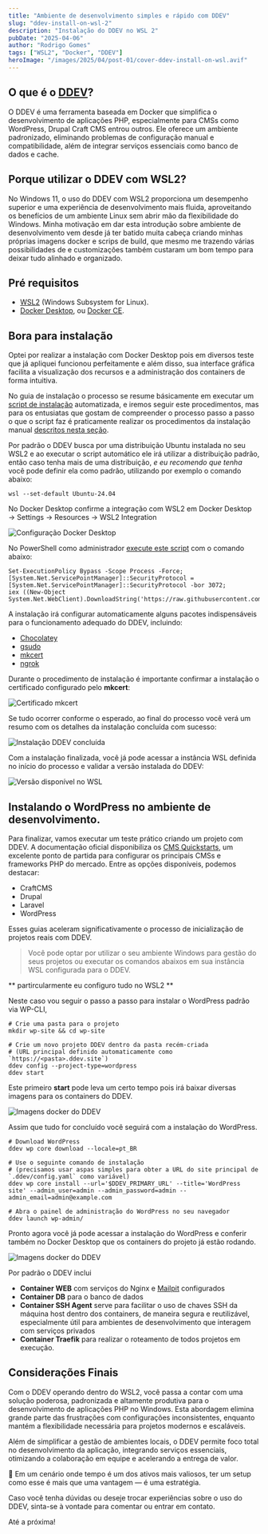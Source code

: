 ```yaml
---
title: "Ambiente de desenvolvimento simples e rápido com DDEV"
slug: "ddev-install-on-wsl-2"
description: "Instalação do DDEV no WSL 2"
pubDate: "2025-04-06"
author: "Rodrigo Gomes"
tags: ["WSL2", "Docker", "DDEV"]
heroImage: "/images/2025/04/post-01/cover-ddev-install-on-wsl.avif"
---
```


## O que é o [DDEV](https://ddev.com/)?

O DDEV é uma ferramenta baseada em Docker que simplifica o desenvolvimento de aplicações PHP, especialmente para CMSs como WordPress, Drupal Craft CMS entrou outros. Ele oferece um ambiente padronizado, eliminando problemas de configuração manual e compatibilidade, além de integrar serviços essenciais como banco de dados e cache.

## Porque utilizar o DDEV com WSL2?

No Windows 11, o uso do DDEV com WSL2 proporciona um desempenho superior e uma experiência de desenvolvimento mais fluida, aproveitando os benefícios de um ambiente Linux sem abrir mão da flexibilidade do Windows. Minha motivação em dar esta introdução sobre ambiente de desenvolvimento vem desde já ter batido muita cabeça criando minhas próprias imagens docker e scrips de build, que mesmo me trazendo várias possibilidades de e customizações também custaram um bom tempo para deixar tudo alinhado e organizado.

## Pré requisitos

- [WSL2](https://learn.microsoft.com/pt-br/windows/wsl/install) (Windows Subsystem for Linux).
- [Docker Desktop](https://www.docker.com/products/docker-desktop/), ou [Docker CE](https://docs.docker.com/engine/install/ubuntu/).

## Bora para instalação

Optei por realizar a instalação com Docker Desktop pois em diversos teste que já apliquei funcionou perfeitamente e além disso, sua interface gráfica facilita a visualização dos recursos e a administração dos containers de forma intuitiva.

No guia de instalação o processo se resume básicamente em executar um [script de instalação](https://ddev.readthedocs.io/en/stable/users/install/ddev-installation/#wsl2-docker-desktop-install-script) automatizada, e iremos seguir este procedimentos, mas para os entusiatas que gostam de compreender o processo passo a passo o que o script faz é praticamente realizar os procedimentos da instalação manual [descritos nesta seção](https://ddev.readthedocs.io/en/stable/users/install/ddev-installation/#wsl2docker-desktop-manual-installation).

Por padrão o DDEV busca por uma distribuição Ubuntu instalada no seu WSL2 e ao executar o script automático ele irá utilizar a distribuição padrão, então caso tenha mais de uma distribuição, _e eu recomendo que tenha_ você pode definir ela como padrão, utilizando por exemplo o comando abaixo:

```shell
wsl --set-default Ubuntu-24.04
```

No Docker Desktop confirme a integração com WSL2 em Docker Desktop → Settings → Resources → WSL2 Integration

![Configuração Docker Desktop](/images/2025/04/post-01/01-ddev-install-on-wsl.avif)

No PowerShell como administrador [execute este script](https://github.com/ddev/ddev/blob/main/scripts/install_ddev_wsl2_docker_desktop.ps1) com o comando abaixo:

```shell
Set-ExecutionPolicy Bypass -Scope Process -Force; [System.Net.ServicePointManager]::SecurityProtocol = [System.Net.ServicePointManager]::SecurityProtocol -bor 3072;
iex ((New-Object System.Net.WebClient).DownloadString('https://raw.githubusercontent.com/ddev/ddev/main/scripts/install_ddev_wsl2_docker_desktop.ps1'))
```

A instalação irá configurar automaticamente alguns pacotes indispensáveis para o funcionamento adequado do DDEV, incluindo:

- [Chocolatey](https://chocolatey.org/install)
- [gsudo](https://github.com/gerardog/gsudo)
- [mkcert](https://github.com/FiloSottile/mkcert)
- [ngrok](https://ngrok.com/)

Durante o procedimento de instalação é importante confirmar a instalação o certificado configurado pelo **mkcert**:

![Certificado mkcert](/images/2025/04/post-01/02-ddev-install-on-wsl.avif)

Se tudo ocorrer conforme o esperado, ao final do processo você verá um resumo com os detalhes da instalação concluída com sucesso:

![Instalação DDEV concluída](/images/2025/04/post-01/03-ddev-install-on-wsl.avif)

Com a instalação finalizada, você já pode acessar a instância WSL definida no início do processo e validar a versão instalada do DDEV:

![Versão disponível no WSL](/images/2025/04/post-01/04-ddev-install-on-wsl.avif)

## Instalando o WordPress no ambiente de desenvolvimento.

Para finalizar, vamos executar um teste prático criando um projeto com DDEV. A documentação oficial disponibiliza os [CMS Quickstarts](https://ddev.readthedocs.io/en/stable/users/quickstart/), um excelente ponto de partida para configurar os principais CMSs e frameworks PHP do mercado. Entre as opções disponíveis, podemos destacar:

- CraftCMS
- Drupal
- Laravel
- WordPress

Esses guias aceleram significativamente o processo de inicialização de projetos reais com DDEV.

> Você pode optar por utilizar o seu ambiente Windows para gestão do seus projetos ou executar os comandos abaixos em sua instância WSL configurada para o DDEV.

** partircularmente eu configuro tudo no WSL2 **

Neste caso vou seguir o passo a passo para instalar o WordPress padrão via WP-CLI,

```shell
# Crie uma pasta para o projeto
mkdir wp-site && cd wp-site

# Crie um novo projeto DDEV dentro da pasta recém-criada
# (URL principal definido automaticamente como `https://<pasta>.ddev.site`)
ddev config --project-type=wordpress
ddev start
```

Este primeiro **start** pode leva um certo tempo pois irá baixar diversas imagens para os containers do DDEV.

![Imagens docker do DDEV](/images/2025/04/post-01/05-ddev-install-on-wsl.avif)

Assim que tudo for concluído você seguirá com a instalação do WordPress.

```shell
# Download WordPress
ddev wp core download --locale=pt_BR

# Use o seguinte comando de instalação
# (precisamos usar aspas simples para obter a URL do site principal de `.ddev/config.yaml` como variável)
ddev wp core install --url='$DDEV_PRIMARY_URL' --title='WordPress site' --admin_user=admin --admin_password=admin --admin_email=admin@example.com

# Abra o painel de administração do WordPress no seu navegador
ddev launch wp-admin/
```

Pronto agora você já pode acessar a instalação do WordPress e conferir também no Docker Desktop que os containers do projeto já estão rodando.

![Imagens docker do DDEV](/images/2025/04/post-01/06-ddev-install-on-wsl.avif)

Por padrão o DDEV inclui

- **Container WEB** com serviços do Nginx e [Mailpit](https://github.com/axllent/mailpit) configurados
- **Container DB** para o banco de dados
- **Container SSH Agent** serve para facilitar o uso de chaves SSH da máquina host dentro dos containers, de maneira segura e reutilizável, especialmente útil para ambientes de desenvolvimento que interagem com serviços privados
- **Container Traefik** para realizar o roteamento de todos projetos em execução.

## Considerações Finais

Com o DDEV operando dentro do WSL2, você passa a contar com uma solução poderosa, padronizada e altamente produtiva para o desenvolvimento de aplicações PHP no Windows. Esta abordagem elimina grande parte das frustrações com configurações inconsistentes, enquanto mantém a flexibilidade necessária para projetos modernos e escaláveis.

Além de simplificar a gestão de ambientes locais, o DDEV permite foco total no desenvolvimento da aplicação, integrando serviços essenciais, otimizando a colaboração em equipe e acelerando a entrega de valor.

🚀 Em um cenário onde tempo é um dos ativos mais valiosos, ter um setup como esse é mais que uma vantagem — é uma estratégia.

Caso você tenha dúvidas ou deseje trocar experiências sobre o uso do DDEV, sinta-se à vontade para comentar ou entrar em contato.

Até a próxima!
